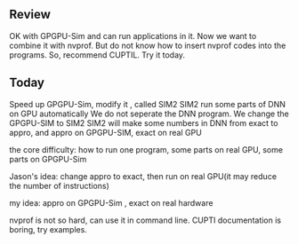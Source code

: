 ##  Review
OK with GPGPU-Sim and can run applications in it.
Now we want to combine it with nvprof.
But do not know how to insert nvprof codes into the programs.
So, recommend CUPTIL. Try it today.

##  Today
Speed up GPGPU-Sim, modify it , called SIM2
SIM2 run some parts of DNN on GPU automatically
We do not seperate the DNN program. We change the GPGPU-SIM to SIM2
SIM2 will make some numbers in DNN from exact to appro, and appro on GPGPU-SIM, exact on real GPU

the core difficulty:
how to run one program, some parts on real GPU, some parts on GPGPU-Sim

Jason's idea:
change appro to exact, then run on real GPU(it may reduce the number of instructions)

my idea:
appro on GPGPU-Sim , exact on real hardware

nvprof is not so hard, can use it in command line.
CUPTI documentation is boring, try examples.
